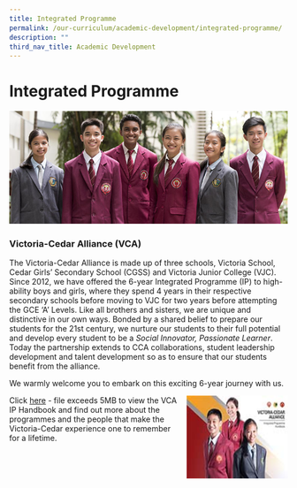 ```yaml
---
title: Integrated Programme
permalink: /our-curriculum/academic-development/integrated-programme/
description: ""
third_nav_title: Academic Development
---
```

# **Integrated Programme**

![](/images/IP-1.jpg)

### Victoria-Cedar Alliance (VCA)

The Victoria-Cedar Alliance is made up of three schools, Victoria School, Cedar Girls’ Secondary School (CGSS) and Victoria Junior College (VJC). Since 2012, we have offered the 6-year Integrated Programme (IP) to high-ability boys and girls, where they spend 4 years in their respective secondary schools before moving to VJC for two years before attempting the GCE ‘A’ Levels. Like all brothers and sisters, we are unique and distinctive in our own ways. Bonded by a shared belief to prepare our students for the 21st century, we nurture our students to their full potential and develop every student to be a _Social Innovator, Passionate Learner_. Today the partnership extends to CCA collaborations, student leadership development and talent development so as to ensure that our students benefit from the alliance.

We warmly welcome you to embark on this exciting 6-year journey with us.

<img src="/images/ehandbooktn-1.jpg" style="width:183px;height:150px;margin-left:15px;" align = "right">

Click [here](https://victoria.moe.edu.sg/wp-content/uploads/2022/04/VCA-IP-E-Handbook-2022.pdf) - file exceeds 5MB to view the VCA IP Handbook and find out more about the programmes and the people that make the Victoria-Cedar experience one to remember for a lifetime.